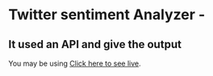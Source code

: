 # Twitter sentiment Analyzer - 

## It used an API and give the output

You may be using [Click here to see live](https://competent-jones-2df1fb.netlify.app/).

